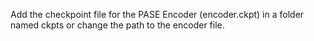 Add the checkpoint file for the PASE Encoder (encoder.ckpt) in a folder named ckpts or change the path to the encoder file.
